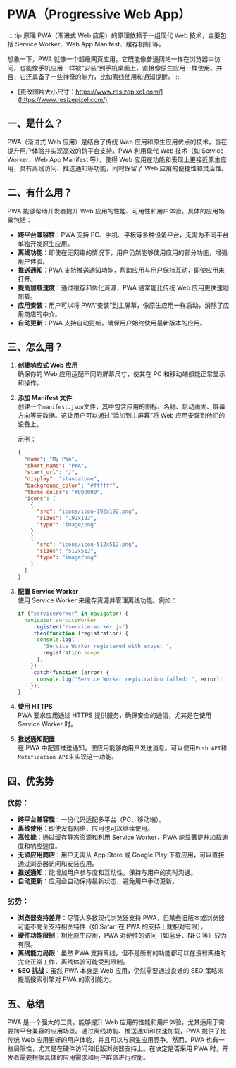 # PWA（Progressive Web App）

::: tip 原理
PWA（渐进式 Web 应用）的原理依赖于一组现代 Web 技术，主要包括 Service Worker、Web App Manifest、缓存机制 等。

想象一下，PWA 就像一个超级网页应用。它既能像普通网站一样在浏览器中访问，也能像手机应用一样被“安装”到手机桌面上，直接像原生应用一样使用。并且，它还具备了一些神奇的能力，比如离线使用和通知提醒。
:::

- [更改图片大小尺寸：https://www.resizepixel.com/](https://www.resizepixel.com/)

## 一、**是什么？**

PWA（渐进式 Web 应用）是结合了传统 Web 应用和原生应用优点的技术，旨在提升用户体验并实现高效的跨平台支持。PWA 利用现代 Web 技术（如 Service Worker、Web App Manifest 等），使得 Web 应用在功能和表现上更接近原生应用，具有离线访问、推送通知等功能，同时保留了 Web 应用的便捷性和灵活性。

## 二、**有什么用？**

PWA 能够帮助开发者提升 Web 应用的性能、可用性和用户体验。具体的应用场景包括：

- **跨平台兼容性**：PWA 支持 PC、手机、平板等多种设备平台，无需为不同平台单独开发原生应用。
- **离线功能**：即使在无网络的情况下，用户仍然能够使用应用的部分功能，增强用户体验。
- **推送通知**：PWA 支持推送通知功能，帮助应用与用户保持互动，即使应用未打开。
- **提高加载速度**：通过缓存和优化资源，PWA 通常能比传统 Web 应用更快速地加载。
- **应用安装**：用户可以将 PWA“安装”到主屏幕，像原生应用一样启动，消除了应用商店的中介。
- **自动更新**：PWA 支持自动更新，确保用户始终使用最新版本的应用。

## 三、**怎么用？**

1. **创建响应式 Web 应用**  
   确保你的 Web 应用适配不同的屏幕尺寸，使其在 PC 和移动端都能正常显示和操作。

2. **添加 Manifest 文件**  
   创建一个`manifest.json`文件，其中包含应用的图标、名称、启动画面、屏幕方向等元数据。这让用户可以通过“添加到主屏幕”将 Web 应用安装到他们的设备上。

   示例：

   ```json
   {
     "name": "My PWA",
     "short_name": "PWA",
     "start_url": "/",
     "display": "standalone",
     "background_color": "#ffffff",
     "theme_color": "#000000",
     "icons": [
       {
         "src": "icons/icon-192x192.png",
         "sizes": "192x192",
         "type": "image/png"
       },
       {
         "src": "icons/icon-512x512.png",
         "sizes": "512x512",
         "type": "image/png"
       }
     ]
   }
   ```

3. **配置 Service Worker**  
   使用 Service Worker 来缓存资源并管理离线功能。例如：

   ```js
   if ("serviceWorker" in navigator) {
     navigator.serviceWorker
       .register("/service-worker.js")
       .then(function (registration) {
         console.log(
           "Service Worker registered with scope: ",
           registration.scope
         );
       })
       .catch(function (error) {
         console.log("Service Worker registration failed: ", error);
       });
   }
   ```

4. **使用 HTTPS**  
   PWA 要求应用通过 HTTPS 提供服务，确保安全的通信，尤其是在使用 Service Worker 时。

5. **推送通知配置**  
   在 PWA 中配置推送通知，使应用能够向用户发送消息。可以使用`Push API`和`Notification API`来实现这一功能。

## 四、**优劣势**

### **优势**：

- **跨平台兼容性**：一份代码适配多平台（PC、移动端）。
- **离线使用**：即使没有网络，应用也可以继续使用。
- **高性能**：通过缓存静态资源和利用 Service Worker，PWA 能显著提升加载速度和响应速度。
- **无须应用商店**：用户无需从 App Store 或 Google Play 下载应用，可以直接通过浏览器访问和安装应用。
- **推送通知**：能增加用户参与度和互动性，保持与用户的实时沟通。
- **自动更新**：应用会自动保持最新状态，避免用户手动更新。

### **劣势**：

- **浏览器支持差异**：尽管大多数现代浏览器支持 PWA，但某些旧版本或浏览器可能不完全支持相关特性（如 Safari 在 PWA 的支持上就相对有限）。
- **硬件功能限制**：相比原生应用，PWA 对硬件的访问（如蓝牙、NFC 等）较为有限。
- **离线能力局限**：虽然 PWA 支持离线，但不是所有的功能都可以在没有网络时完全正常工作，离线体验可能受到限制。
- **SEO 挑战**：虽然 PWA 本身是 Web 应用，仍然需要通过良好的 SEO 策略来提高搜索引擎对 PWA 的索引能力。

## 五、**总结**

PWA 是一个强大的工具，能够提升 Web 应用的性能和用户体验，尤其适用于需要跨平台兼容的应用场景。通过离线功能、推送通知和快速加载，PWA 提供了比传统 Web 应用更好的用户体验，并且可以与原生应用竞争。然而，PWA 也有一些局限性，尤其是在硬件访问和旧版浏览器支持上。在决定是否采用 PWA 时，开发者需要根据具体的应用需求和用户群体进行权衡。

